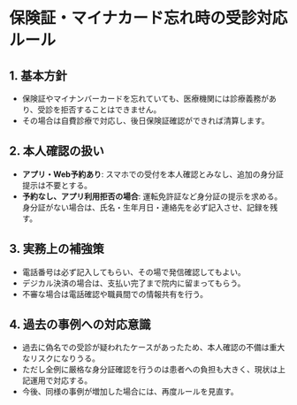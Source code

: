 # 保険証・マイナカード忘れ時の受診対応ルール

## 1. 基本方針

- 保険証やマイナンバーカードを忘れていても、医療機関には診療義務があり、受診を拒否することはできません。
- その場合は自費診療で対応し、後日保険証確認ができれば清算します。

## 2. 本人確認の扱い

- **アプリ・Web予約あり**: スマホでの受付を本人確認とみなし、追加の身分証提示は不要とする。
- **予約なし、アプリ利用拒否の場合**: 運転免許証など身分証の提示を求める。身分証がない場合は、氏名・生年月日・連絡先を必ず記入させ、記録を残す。

## 3. 実務上の補強策

- 電話番号は必ず記入してもらい、その場で発信確認してもよい。
- デジカル決済の場合は、支払い完了まで院内に留まってもらう。
- 不審な場合は電話確認や職員間での情報共有を行う。

## 4. 過去の事例への対応意識

- 過去に偽名での受診が疑われたケースがあったため、本人確認の不備は重大なリスクになりうる。
- ただし全例に厳格な身分証確認を行うのは患者への負担も大きく、現状は上記運用で対応する。
- 今後、同様の事例が増加した場合には、再度ルールを見直す。

